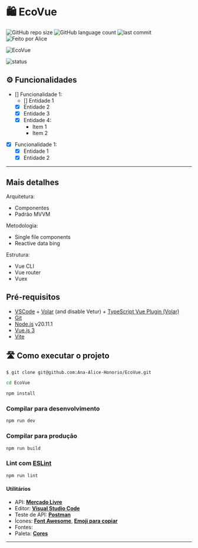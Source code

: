 # 🛍️ EcoVue

![GitHub repo size](https://img.shields.io/github/repo-size/Ana-Alice-Honorio/EcoVue?style=for-the-badge)
![GitHub language count](https://img.shields.io/github/languages/count/Ana-Alice-Honorio/EcoVue?style=for-the-badge)
![last commit](https://img.shields.io/github/last-commit/Ana-Alice-Honorio/EcoVue?style=for-the-badge")
![Feito por Alice](https://img.shields.io/badge/feito-por%20Alice-D818A5")

![EcoVue]()

![status](https://img.shields.io/badge/STATUS-EM%20DESENVOLVIMENTO-green)

## ⚙️ Funcionalidades

- [] Funcionalidade 1:
  - [] Entidade 1
  - [x] Entidade 2
  - [x] Entidade 3
  - [x] Entidade 4:
    - Item 1
    - Item 2

- [x] Funcionalidade 1:
  - [x] Entidade 1
  - [x] Entidade 2

---

## Mais detalhes

Arquitetura:

- Componentes
- Padrão MVVM

Metodologia:

- Single file components
- Reactive data bing

Estrutura:

- Vue CLI
- Vue router
- Vuex

## Pré-requisitos

- [VSCode](https://code.visualstudio.com/) + [Volar](https://marketplace.visualstudio.com/items?itemName=Vue.volar) (and disable Vetur) + [TypeScript Vue Plugin (Volar)](https://marketplace.visualstudio.com/items?itemName=Vue.vscode-typescript-vue-plugin)
- [Git](https://git-scm.com)
- [Node.js](https://nodejs.org/en/) v20.11.1
- [Vue.js 3](https://vuejs.org/)
- [Vite](https://vitejs.dev/)

## 🛣️ Como executar o projeto

```sh
$ git clone git@github.com:Ana-Alice-Honorio/EcoVue.git
```

```sh
cd EcoVue
```

```sh
npm install
```

### Compilar para desenvolvimento

```sh
npm run dev
```

### Compilar para produção

```sh
npm run build
```

### Lint com [ESLint](https://eslint.org/)

```sh
npm run lint
```

#### **Utilitários**

- API:  **[Mercado Livre](https://developers.mercadolivre.com.br)**
- Editor:  **[Visual Studio Code](https://code.visualstudio.com/)**  
- Teste de API:  **[Postman](https://www.postman.com)**
- Ícones: **[Font Awesome](https://fontawesome.com/)**, **[Emoji para copiar](https://emojisparacopiar.com/)**
- Fontes:  **[]()**  **[]()**
- Paleta: **[Cores](https://paletadecores.com/paleta/f5f5f5/e9e9e9/006666/008584/cccccc/)**

---
